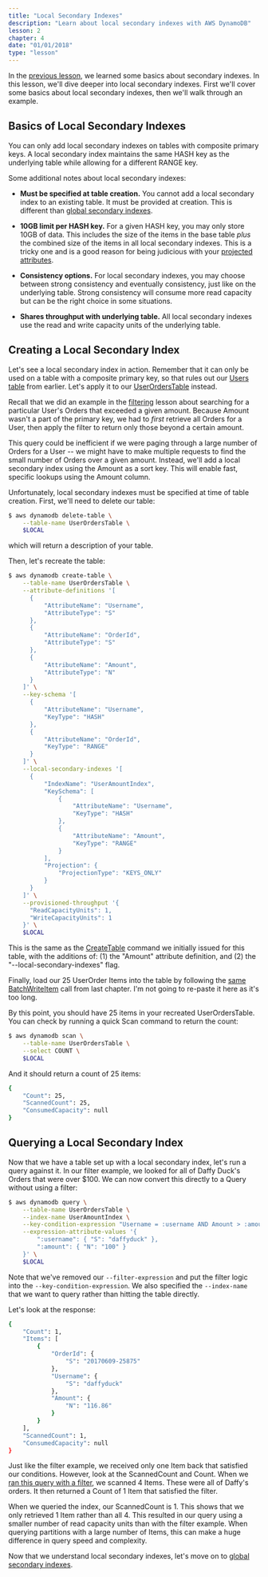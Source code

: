 ```yaml
---
title: "Local Secondary Indexes"
description: "Learn about local secondary indexes with AWS DynamoDB"
lesson: 2
chapter: 4
date: "01/01/2018"
type: "lesson"
---
```


In the [previous lesson](./secondary-indexes), we learned some basics about secondary indexes. In this lesson, we'll dive deeper into local secondary indexes. First we'll cover some basics about local secondary indexes, then we'll walk through an example.

## Basics of Local Secondary Indexes

You can only add local secondary indexes on tables with composite primary keys. A local secondary index maintains the same HASH key as the underlying table while allowing for a different RANGE key.

Some additional notes about local secondary indexes:

- **Must be specified at table creation.** You cannot add a local secondary index to an existing table. It must be provided at creation. This is different than [global secondary indexes](./global-secondary-indexes).

- **10GB limit per HASH key.** For a given HASH key, you may only store 10GB of data. This includes the size of the items in the base table _plus_ the combined size of the items in all local secondary indexes. This is a tricky one and is a good reason for being judicious with your [projected attributes](./secondary-indexes#projected-attributes).

- **Consistency options.** For local secondary indexes, you may choose between strong consistency and eventually consistency, just like on the underlying table. Strong consistency will consume more read capacity but can be the right choice in some situations.

- **Shares throughput with underlying table.** All local secondary indexes use the read and write capacity units of the underlying table.

## Creating a Local Secondary Index

Let's see a local secondary index in action. Remember that it can only be used on a table with a composite primary key, so that rules out our [Users table](./inserting-retrieving-items#creating-a-table) from earlier. Let's apply it to our [UserOrdersTable](./working-with-multiple-items#creating-a-table) instead.

Recall that we did an example in the [filtering](./filtering#using-filters) lesson about searching for a particular User's Orders that exceeded a given amount. Because Amount wasn't a part of the primary key, we had to _first_ retrieve all Orders for a User, then apply the filter to return only those beyond a certain amount.

This query could be inefficient if we were paging through a large number of Orders for a User -- we might have to make multiple requests to find the small number of Orders over a given amount. Instead, we'll add a local secondary index using the Amount as a sort key. This will enable fast, specific lookups using the Amount column.

Unfortunately, local secondary indexes must be specified at time of table creation. First, we'll need to delete our table:

```bash
$ aws dynamodb delete-table \
    --table-name UserOrdersTable \
    $LOCAL
```

which will return a description of your table.

Then, let's recreate the table:

```bash
$ aws dynamodb create-table \
    --table-name UserOrdersTable \
    --attribute-definitions '[
      {
          "AttributeName": "Username",
          "AttributeType": "S"
      },
      {
          "AttributeName": "OrderId",
          "AttributeType": "S"
      },
      {
          "AttributeName": "Amount",
          "AttributeType": "N"
      }
    ]' \
    --key-schema '[
      {
          "AttributeName": "Username",
          "KeyType": "HASH"
      },
      {
          "AttributeName": "OrderId",
          "KeyType": "RANGE"
      }
    ]' \
    --local-secondary-indexes '[
      {
          "IndexName": "UserAmountIndex",
          "KeySchema": [
              {
                  "AttributeName": "Username",
                  "KeyType": "HASH"
              },
              {
                  "AttributeName": "Amount",
                  "KeyType": "RANGE"
              }
          ],
          "Projection": {
              "ProjectionType": "KEYS_ONLY"
          }
      }
    ]' \
    --provisioned-throughput '{
      "ReadCapacityUnits": 1,
      "WriteCapacityUnits": 1
    }' \
    $LOCAL
```

This is the same as the [CreateTable](./working-with-multiple-items#creating-a-table) command we initially issued for this table, with the additions of: (1) the "Amount" attribute definition, and (2) the "--local-secondary-indexes" flag.

Finally, load our 25 UserOrder Items into the table by following the [same BatchWriteItem](./working-with-multiple-items#batch-write-item) call from last chapter. I'm not going to re-paste it here as it's too long.

By this point, you should have 25 items in your recreated UserOrdersTable. You can check by running a quick Scan command to return the count:

```bash
$ aws dynamodb scan \
    --table-name UserOrdersTable \
    --select COUNT \
    $LOCAL
```

And it should return a count of 25 items:

```bash
{
    "Count": 25,
    "ScannedCount": 25,
    "ConsumedCapacity": null
}
```

## Querying a Local Secondary Index

Now that we have a table set up with a local secondary index, let's run a query against it. In our filter example, we looked for all of Daffy Duck's Orders that were over $100. We can now convert this directly to a Query without using a filter:

```bash
$ aws dynamodb query \
    --table-name UserOrdersTable \
    --index-name UserAmountIndex \
    --key-condition-expression "Username = :username AND Amount > :amount" \
    --expression-attribute-values '{
        ":username": { "S": "daffyduck" },
        ":amount": { "N": "100" }
    }' \
    $LOCAL
```

Note that we've removed our `--filter-expression` and put the filter logic into the `--key-condition-expression`. We also specified the `--index-name` that we want to query rather than hitting the table directly.

Let's look at the response:

```bash
{
    "Count": 1,
    "Items": [
        {
            "OrderId": {
                "S": "20170609-25875"
            },
            "Username": {
                "S": "daffyduck"
            },
            "Amount": {
                "N": "116.86"
            }
        }
    ],
    "ScannedCount": 1,
    "ConsumedCapacity": null
}
```

Just like the filter example, we received only one Item back that satisfied our conditions. However, look at the ScannedCount and Count. When we [ran this query with a filter](./filtering#using-filters), we scanned 4 Items. These were all of Daffy's orders. It then returned a Count of 1 Item that satisfied the filter.

When we queried the index, our ScannedCount is 1. This shows that we only retrieved 1 Item rather than all 4. This resulted in our query using a smaller number of read capacity units than with the filter example. When querying partitions with a large number of Items, this can make a huge difference in query speed and complexity.

Now that we understand local secondary indexes, let's move on to [global secondary indexes](./global-secondary-indexes).
